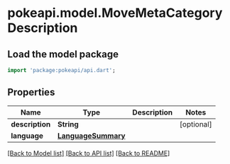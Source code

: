 # pokeapi.model.MoveMetaCategoryDescription

## Load the model package
```dart
import 'package:pokeapi/api.dart';
```

## Properties
Name | Type | Description | Notes
------------ | ------------- | ------------- | -------------
**description** | **String** |  | [optional] 
**language** | [**LanguageSummary**](LanguageSummary.md) |  | 

[[Back to Model list]](../README.md#documentation-for-models) [[Back to API list]](../README.md#documentation-for-api-endpoints) [[Back to README]](../README.md)


